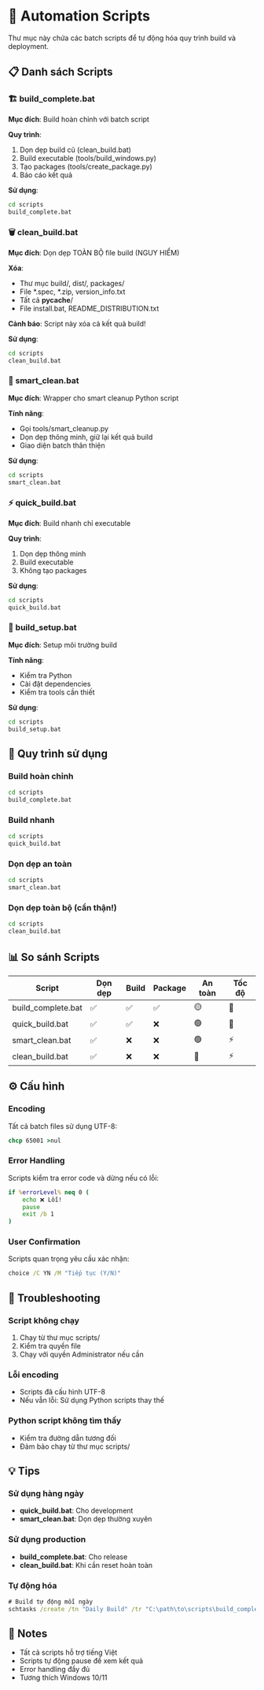 # 🤖 Automation Scripts

Thư mục này chứa các batch scripts để tự động hóa quy trình build và deployment.

## 📋 Danh sách Scripts

### 🏗️ build_complete.bat
**Mục đích**: Build hoàn chỉnh với batch script

**Quy trình**:
1. Dọn dẹp build cũ (clean_build.bat)
2. Build executable (tools/build_windows.py)
3. Tạo packages (tools/create_package.py)
4. Báo cáo kết quả

**Sử dụng**:
```cmd
cd scripts
build_complete.bat
```

### 🗑️ clean_build.bat
**Mục đích**: Dọn dẹp TOÀN BỘ file build (NGUY HIỂM)

**Xóa**:
- Thư mục build/, dist/, packages/
- File *.spec, *.zip, version_info.txt
- Tất cả __pycache__/
- File install.bat, README_DISTRIBUTION.txt

**Cảnh báo**: Script này xóa cả kết quả build!

**Sử dụng**:
```cmd
cd scripts
clean_build.bat
```

### 🧹 smart_clean.bat
**Mục đích**: Wrapper cho smart cleanup Python script

**Tính năng**:
- Gọi tools/smart_cleanup.py
- Dọn dẹp thông minh, giữ lại kết quả build
- Giao diện batch thân thiện

**Sử dụng**:
```cmd
cd scripts
smart_clean.bat
```

### ⚡ quick_build.bat
**Mục đích**: Build nhanh chỉ executable

**Quy trình**:
1. Dọn dẹp thông minh
2. Build executable
3. Không tạo packages

**Sử dụng**:
```cmd
cd scripts
quick_build.bat
```

### 🔧 build_setup.bat
**Mục đích**: Setup môi trường build

**Tính năng**:
- Kiểm tra Python
- Cài đặt dependencies
- Kiểm tra tools cần thiết

**Sử dụng**:
```cmd
cd scripts
build_setup.bat
```

## 🚀 Quy trình sử dụng

### Build hoàn chỉnh
```cmd
cd scripts
build_complete.bat
```

### Build nhanh
```cmd
cd scripts
quick_build.bat
```

### Dọn dẹp an toàn
```cmd
cd scripts
smart_clean.bat
```

### Dọn dẹp toàn bộ (cẩn thận!)
```cmd
cd scripts
clean_build.bat
```

## 📊 So sánh Scripts

| Script | Dọn dẹp | Build | Package | An toàn | Tốc độ |
|--------|---------|-------|---------|---------|--------|
| build_complete.bat | ✅ | ✅ | ✅ | 🟡 | 🐌 |
| quick_build.bat | ✅ | ✅ | ❌ | 🟢 | 🚀 |
| smart_clean.bat | ✅ | ❌ | ❌ | 🟢 | ⚡ |
| clean_build.bat | ✅ | ❌ | ❌ | 🔴 | ⚡ |

## ⚙️ Cấu hình

### Encoding
Tất cả batch files sử dụng UTF-8:
```cmd
chcp 65001 >nul
```

### Error Handling
Scripts kiểm tra error code và dừng nếu có lỗi:
```cmd
if %errorLevel% neq 0 (
    echo ❌ Lỗi!
    pause
    exit /b 1
)
```

### User Confirmation
Scripts quan trọng yêu cầu xác nhận:
```cmd
choice /C YN /M "Tiếp tục (Y/N)"
```

## 🐛 Troubleshooting

### Script không chạy
1. Chạy từ thư mục scripts/
2. Kiểm tra quyền file
3. Chạy với quyền Administrator nếu cần

### Lỗi encoding
- Scripts đã cấu hình UTF-8
- Nếu vẫn lỗi: Sử dụng Python scripts thay thế

### Python script không tìm thấy
- Kiểm tra đường dẫn tương đối
- Đảm bảo chạy từ thư mục scripts/

## 💡 Tips

### Sử dụng hàng ngày
- **quick_build.bat**: Cho development
- **smart_clean.bat**: Dọn dẹp thường xuyên

### Sử dụng production
- **build_complete.bat**: Cho release
- **clean_build.bat**: Khi cần reset hoàn toàn

### Tự động hóa
```cmd
# Build tự động mỗi ngày
schtasks /create /tn "Daily Build" /tr "C:\path\to\scripts\build_complete.bat" /sc daily
```

## 📝 Notes

- Tất cả scripts hỗ trợ tiếng Việt
- Scripts tự động pause để xem kết quả
- Error handling đầy đủ
- Tương thích Windows 10/11
